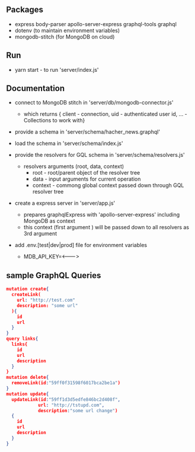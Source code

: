 ## Packages
* express body-parser apollo-server-express graphql-tools graphql
* dotenv (to maintain environment variables)
* mongodb-stitch (for MongoDB on cloud)

## Run
* yarn start - to run 'server/index.js'

## Documentation
* connect to MongoDB stitch in 'server/db/mongodb-connector.js'
  * which returns { client - connection, uid - authenticated user id, ... - Collections to work with}
  
* provide a schema in 'server/schema/hacher_news.graphql'
* load the schema in 'server/schema/index.js'
* provide the resolvers for GQL schema in 'server/schema/resolvers.js'
  * resolvers arguments (root, data, context)
    * root - root/parent object of the resolver tree
    * data - input arguments for current operation
    * context - commong global context passed down through GQL resolver tree

* create a express server in 'server/app.js'
  * prepares graphqlExpress with 'apollo-server-express' including MongoDB as context
  * this context (first argument ) will be passed down to all resolvers as 3rd argument
* add .env.[test|dev|prod] file for environment variables
  * MDB_API_KEY=<--->

## sample GraphQL Queries
```json
mutation create{
  createLink(
    url: "http://test.com"
    description: "some url"
  ){
    id
    url
  }
}
query links{
  links{
    id
    url
    description
  }
}
mutation delete{
  removeLink(id:"59ff0f31598f6017bca2be1a")
}
mutation update{
  updateLink(id:"59ff1d3d5edfe846bc2d408f", 
            url: "http://tstupd.com",
            description:"some url change")
  {
    id
    url
    description
  }
}
```